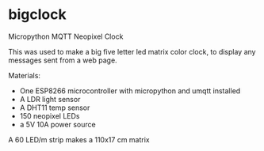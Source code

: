 # bigclock
Micropython MQTT Neopixel Clock

This was used to make a big five letter led matrix color clock, to display any messages sent from a web page.

Materials:
* One ESP8266 microcontroller with micropython and umqtt installed
* A LDR light sensor
* A DHT11 temp sensor
* 150 neopixel LEDs
* a 5V 10A power source

A 60 LED/m strip makes a 110x17 cm matrix
